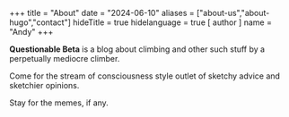 +++
title = "About"
date = "2024-06-10"
aliases = ["about-us","about-hugo","contact"]
hideTitle = true
hidelanguage = true
[ author ]
  name = "Andy"
+++

__Questionable Beta__ is a blog about climbing and other such stuff by a perpetually mediocre climber. 

Come for the stream of consciousness style outlet of sketchy advice and sketchier opinions. 

Stay for the memes, if any. 

